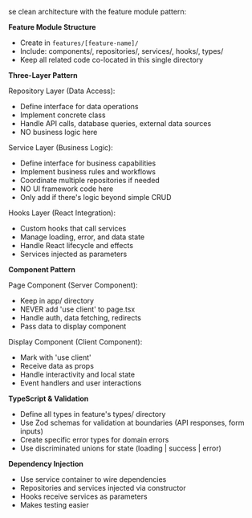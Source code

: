 se clean architecture with the feature module pattern:

**Feature Module Structure**
- Create in `features/[feature-name]/`
- Include: components/, repositories/, services/, hooks/, types/
- Keep all related code co-located in this single directory

**Three-Layer Pattern**

Repository Layer (Data Access):
- Define interface for data operations
- Implement concrete class
- Handle API calls, database queries, external data sources
- NO business logic here

Service Layer (Business Logic):
- Define interface for business capabilities
- Implement business rules and workflows
- Coordinate multiple repositories if needed
- NO UI framework code here
- Only add if there's logic beyond simple CRUD

Hooks Layer (React Integration):
- Custom hooks that call services
- Manage loading, error, and data state
- Handle React lifecycle and effects
- Services injected as parameters

**Component Pattern**

Page Component (Server Component):
- Keep in app/ directory
- NEVER add 'use client' to page.tsx
- Handle auth, data fetching, redirects
- Pass data to display component

Display Component (Client Component):
- Mark with 'use client'
- Receive data as props
- Handle interactivity and local state
- Event handlers and user interactions

**TypeScript & Validation**

- Define all types in feature's types/ directory
- Use Zod schemas for validation at boundaries (API responses, form inputs)
- Create specific error types for domain errors
- Use discriminated unions for state (loading | success | error)

**Dependency Injection**

- Use service container to wire dependencies
- Repositories and services injected via constructor
- Hooks receive services as parameters
- Makes testing easier
